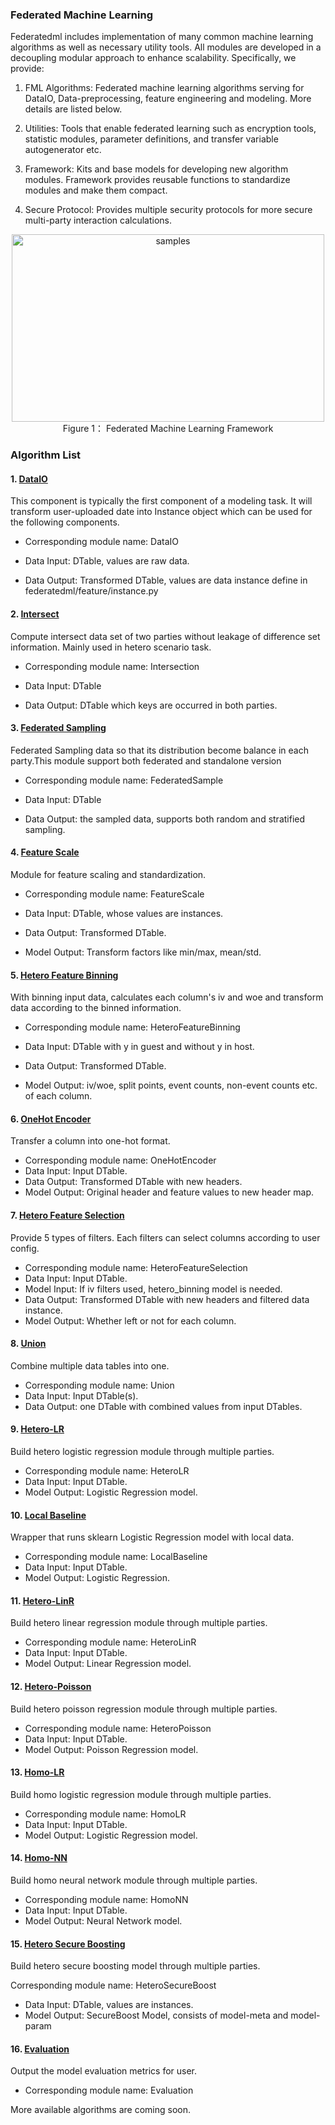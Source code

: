 ### Federated Machine Learning

Federatedml includes implementation of many common machine learning algorithms as well as necessary utility tools. All modules are developed in a decoupling modular approach to enhance scalability. Specifically, we provide:

1. FML Algorithms: Federated machine learning algorithms serving for DataIO, Data-preprocessing, feature engineering and modeling. More details are listed below.

2. Utilities: Tools that enable federated learning such as encryption tools, statistic modules, parameter definitions, and transfer variable autogenerator etc.

3. Framework: Kits and base models for developing new algorithm modules. Framework provides reusable functions to standardize modules and make them compact.

4. Secure Protocol: Provides multiple security protocols for more secure multi-party interaction calculations.

 <div style="text-align:center", align=center>
<img src="../doc/images/federatedml_structure.png" alt="samples" width="500" height="300" /><br/>
Figure 1： Federated Machine Learning Framework
</div>

### Algorithm List

#### 1. [DataIO](./util/README.md)
This component is typically the first component of a modeling task. It will transform user-uploaded date into Instance object which can be used for the following components.

- Corresponding module name: DataIO

- Data Input: DTable, values are raw data.
- Data Output: Transformed DTable, values are data instance define in federatedml/feature/instance.py


#### 2. [Intersect](./statistic/intersect/README.md)
Compute intersect data set of two parties without leakage of difference set information. Mainly used in hetero scenario task.

- Corresponding module name: Intersection

- Data Input: DTable
- Data Output: DTable which keys are occurred in both parties.


#### 3. [Federated Sampling](./feature/README.md)
Federated Sampling data so that its distribution become balance in each party.This module support both federated and standalone version

- Corresponding module name: FederatedSample

- Data Input: DTable
- Data Output: the sampled data, supports both random and stratified sampling.


#### 4. [Feature Scale](./feature/README.md)
Module for feature scaling and standardization.

- Corresponding module name: FeatureScale

- Data Input: DTable, whose values are instances.
- Data Output: Transformed DTable.
- Model Output: Transform factors like min/max, mean/std.


#### 5. [Hetero Feature Binning](./feature/README.md)
With binning input data, calculates each column's iv and woe and transform data according to the binned information.

- Corresponding module name: HeteroFeatureBinning

- Data Input: DTable with y in guest and without y in host.
- Data Output: Transformed DTable.
- Model Output: iv/woe, split points, event counts, non-event counts etc. of each column.


#### 6. [OneHot Encoder](./feature/README.md)
Transfer a column into one-hot format.

- Corresponding module name: OneHotEncoder
- Data Input: Input DTable.
- Data Output: Transformed DTable with new headers.
- Model Output: Original header and feature values to new header map.


#### 7. [Hetero Feature Selection](./feature/README.md)
Provide 5 types of filters. Each filters can select columns according to user config.

- Corresponding module name: HeteroFeatureSelection
- Data Input: Input DTable.
- Model Input: If iv filters used, hetero_binning model is needed.
- Data Output: Transformed DTable with new headers and filtered data instance.
- Model Output: Whether left or not for each column.


#### 8. [Union](./statistic/union/README.md)
Combine multiple data tables into one. 

- Corresponding module name: Union
- Data Input: Input DTable(s).
- Data Output: one DTable with combined values from input DTables.


#### 9. [Hetero-LR](./linear_model/logistic_regression/README.md)
Build hetero logistic regression module through multiple parties.

- Corresponding module name: HeteroLR
- Data Input: Input DTable.
- Model Output: Logistic Regression model.


#### 10. [Local Baseline](./local_baseline/README.md)
Wrapper that runs sklearn Logistic Regression model with local data.

- Corresponding module name: LocalBaseline
- Data Input: Input DTable.
- Model Output: Logistic Regression.


#### 11. [Hetero-LinR](./linear_model/linear_regression/README.md)
Build hetero linear regression module through multiple parties.

- Corresponding module name: HeteroLinR
- Data Input: Input DTable.
- Model Output: Linear Regression model.


#### 12. [Hetero-Poisson](./linear_model/poisson_regression/README.md)
Build hetero poisson regression module through multiple parties.

- Corresponding module name: HeteroPoisson
- Data Input: Input DTable.
- Model Output: Poisson Regression model.


#### 13. [Homo-LR](./linear_model/logistic_regression/README.md)
Build homo logistic regression module through multiple parties.

- Corresponding module name: HomoLR
- Data Input: Input DTable.
- Model Output: Logistic Regression model.


#### 14. [Homo-NN](./nn/homo_nn/README.md)
Build homo neural network module through multiple parties.

- Corresponding module name: HomoNN
- Data Input: Input DTable.
- Model Output: Neural Network model.


#### 15. [Hetero Secure Boosting](./tree/README.md)
Build hetero secure boosting model through multiple parties.

Corresponding module name: HeteroSecureBoost

- Data Input: DTable, values are instances.
- Model Output: SecureBoost Model, consists of model-meta and model-param


#### 16. [Evaluation](./evaluation/README.md)
Output the model evaluation metrics for user.

- Corresponding module name: Evaluation



More available algorithms are coming soon.
